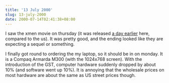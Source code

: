 ```yaml
---
title: '13 July 2000'
slug: 13-july-2000
date: 2000-07-14T02:41:38+08:00
---
```


I saw the xmen movie on thursday (it was released [a day
earlier](http://us.imdb.com/ReleaseDates?0120903) here, compared to the
us). It was pretty good,
and the ending looked like they are expecting a sequel or
something.

I finally got round to ordering the my laptop, so it
should be in on monday. It is a Compaq Armarda M300 (with
the 1024x768 screen). With the introduction of the GST,
computer hardware suddenly dropped by about 10% (and
software went up 10%). It is annoying that the wholesale
prices on most hardware are about the same as US street
prices though.
